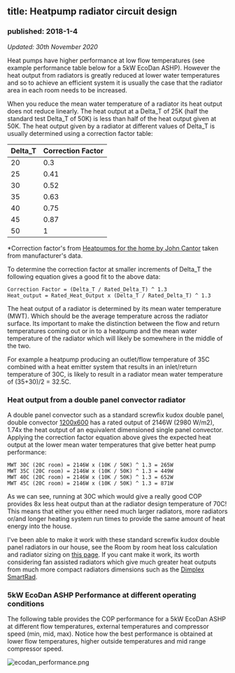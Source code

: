 ## title: Heatpump radiator circuit design
### published: 2018-1-4

*Updated: 30th November 2020*

Heat pumps have higher performance at low flow temperatures (see example performance table below for a 5kW EcoDan ASHP). However the heat output from radiators is greatly reduced at lower water temperatures and so to achieve an efficient system it is usually the case that the radiator area in each room needs to be increased.

When you reduce the mean water temperature of a radiator its heat output does not reduce linearly. The heat output at a Delta_T of 25K (half the standard test Delta_T of 50K) is less than half of the heat output given at 50K. The heat output given by a radiator at different values of Delta_T is usually determined using a correction factor table:

| Delta_T | Correction Factor |
|---------|-------------------|
| 20      | 0.3               |
| 25      | 0.41              |
| 30      | 0.52              |
| 35      | 0.63              |
| 40      | 0.75              |
| 45      | 0.87              |
| 50      | 1                 |

*Correction factor's from [Heatpumps for the home by John Cantor](http://www.heatpumps.co.uk/HeatPumpBook.htm) taken from manufacturer's data.

To determine the correction factor at smaller increments of Delta_T the following equation gives a good fit to the above data:

    Correction Factor = (Delta_T / Rated_Delta_T) ^ 1.3
    Heat_output = Rated_Heat_Output x (Delta_T / Rated_Delta_T) ^ 1.3
    
The heat output of a radiator is determined by its mean water temperature (MWT). Which should be the average temperature across the radiator surface. Its important to make the distinction between the flow and return temperatures coming out or in to a heatpump and the mean water temperature of the radiator which will likely be somewhere in the middle of the two.

For example a heatpump producing an outlet/flow temperature of 35C combined with a heat emitter system that results in an inlet/return temperature of 30C, is likely to result in a radiator mean water temperature of (35+30)/2 = 32.5C.

### Heat output from a double panel convector radiator

A double panel convector such as a standard screwfix kudox double panel, double convector [1200x600](https://www.screwfix.com/p/kudox-premium-type-22-double-panel-double-convector-radiator-600-x-1200mm-white-7324btu/91485) has a rated output of 2146W (2980 W/m2), 1.74x the heat output of an equivalent dimensioned single panel convector. Applying the correction factor equation above gives the expected heat output at the lower mean water temperatures that give better heat pump performance:

    MWT 30C (20C room) = 2146W x (10K / 50K) ^ 1.3 = 265W
    MWT 35C (20C room) = 2146W x (10K / 50K) ^ 1.3 = 449W
    MWT 40C (20C room) = 2146W x (10K / 50K) ^ 1.3 = 652W
    MWT 45C (20C room) = 2146W x (10K / 50K) ^ 1.3 = 871W
    
As we can see, running at 30C which would give a really good COP provides 8x less heat output than at the radiator design temperature of 70C! This means that either you either need much larger radiators, more radiators or/and longer heating system run times to provide the same amount of heat energy into the house.

I've been able to make it work with these standard screwfix kudox double panel radiators in our house, see the Room by room heat loss calculation and radiator sizing on [this page](roombyroomheatloss2). If you cant make it work, its worth considering fan assisted radiators which give much greater heat outputs from much more compact radiators dimensions such as the [Dimplex SmartRad](https://www.dimplex.co.uk/smartrad).
    
### 5kW EcoDan ASHP Performance at different operating conditions

The following table provides the COP performance for a 5kW EcoDan ASHP at different flow temperatures, external temperatures and compressor speed (min, mid, max). Notice how the best performance is obtained at lower flow temperatures, higher outside temperatures and mid range compressor speed.

![ecodan_performance.png](images/ecodan_performance.png)

